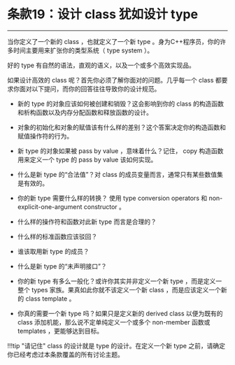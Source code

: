 # 条款19：设计 class 犹如设计 type

---

当你定义了一个新的 class ，也就定义了一个新 type 。身为C++程序员，你的许多时间主要用来扩张你的类型系统（ type system ）。

好的 type 有自然的语法，直观的语义，以及一个或多个高效实现品。

如果设计高效的 class 呢？首先你必须了解你面对的问题。几乎每一个 class 都要求你面对以下提问，而你的回答往往导致你的设计规范。

- 新的 type 的对象应该如何被创建和销毁？这会影响到你的 class 的构造函数和析构函数以及内存分配函数和释放函数的设计。

- 对象的初始化和对象的赋值该有什么样的差别？这个答案决定你的构造函数和赋值操作符的行为。

- 新 type 的对象如果被 pass by value ，意味着什么？记住， copy 构造函数用来定义一个 type 的 pass by value 该如何实现。

- 什么是新 type 的“合法值”？对 class 的成员变量而言，通常只有某些数值集是有效的。

- 你的新 type 需要什么样的转换？ 使用 type conversion operators 和 non-explicit-one-argument constructor 。

- 什么样的操作符和函数对此新 type 而言是合理的？

- 什么样的标准函数应该驳回？

- 谁该取用新 type 的成员？

- 什么是新 type 的“未声明接口”？

- 你的新 type 有多么一般化？或许你其实并非定义一个新 type ，而是定义一整个 types 家族。果真如此你就不该定义一个新 class ，而是应该定义一个新的 class template 。

- 你真的需要一个新 type 吗？如果只是定义新的 derived class 以便为既有的 class 添加机能，那么说不定单纯定义一个或多个 non-member 函数或 templates ，更能够达到目标。

!!!tip "请记住"
	class 的设计就是 type 的设计。在定义一个新 type 之前，请确定你已经考虑过本条款覆盖的所有讨论主题。